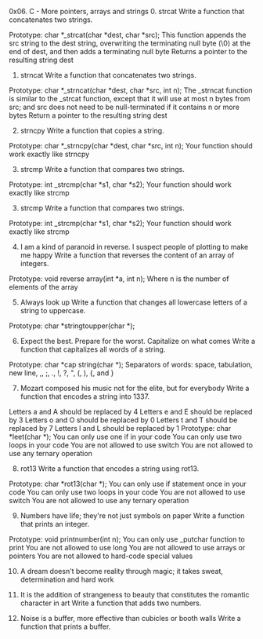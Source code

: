 0x06. C - More pointers, arrays and strings
0. strcat
Write a function that concatenates two strings.

Prototype: char *_strcat(char *dest, char *src);
This function appends the src string to the dest string, overwriting the terminating null byte (\0) at the end of dest, and then adds a terminating null byte
Returns a pointer to the resulting string dest

1. strncat
Write a function that concatenates two strings.

Prototype: char *_strncat(char *dest, char *src, int n);
The _strncat function is similar to the _strcat function, except that
it will use at most n bytes from src; and
src does not need to be null-terminated if it contains n or more bytes
Return a pointer to the resulting string dest

2. strncpy
Write a function that copies a string.

Prototype: char *_strncpy(char *dest, char *src, int n);
Your function should work exactly like strncpy

3. strcmp
Write a function that compares two strings.

Prototype: int _strcmp(char *s1, char *s2);
Your function should work exactly like strcmp

3. strcmp
Write a function that compares two strings.

Prototype: int _strcmp(char *s1, char *s2);
Your function should work exactly like strcmp

4. I am a kind of paranoid in reverse. I suspect people of plotting to make me happy
Write a function that reverses the content of an array of integers.

Prototype: void reverse array(int *a, int n);
Where n is the number of elements of the array

5. Always look up
Write a function that changes all lowercase letters of a string to uppercase.

Prototype: char *stringtoupper(char *);

6. Expect the best. Prepare for the worst. Capitalize on what comes
Write a function that capitalizes all words of a string.

Prototype: char *cap string(char *);
Separators of words: space, tabulation, new line, ,, ;, ., !, ?, ", (, ), {, and }

7. Mozart composed his music not for the elite, but for everybody
Write a function that encodes a string into 1337.

Letters a and A should be replaced by 4
Letters e and E should be replaced by 3
Letters o and O should be replaced by 0
Letters t and T should be replaced by 7
Letters l and L should be replaced by 1
Prototype: char *leet(char *);
You can only use one if in your code
You can only use two loops in your code
You are not allowed to use switch
You are not allowed to use any ternary operation

8. rot13
Write a function that encodes a string using rot13.

Prototype: char *rot13(char *);
You can only use if statement once in your code
You can only use two loops in your code
You are not allowed to use switch
You are not allowed to use any ternary operation

9. Numbers have life; they're not just symbols on paper
Write a function that prints an integer.

Prototype: void printnumber(int n);
You can only use _putchar function to print
You are not allowed to use long
You are not allowed to use arrays or pointers
You are not allowed to hard-code special values

10. A dream doesn't become reality through magic; it takes sweat, determination and hard work

11. It is the addition of strangeness to beauty that constitutes the romantic character in art
Write a function that adds two numbers.

12. Noise is a buffer, more effective than cubicles or booth walls
Write a function that prints a buffer.


